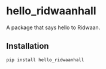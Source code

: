 # hello_ridwaanhall

A package that says hello to Ridwaan.

## Installation

```sh
pip install hello_ridwaanhall
